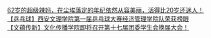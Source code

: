   
[62岁的超级辣妈，在尘埃落定的年纪依然从容美丽，活得比20岁还迷人！](http://www.dianyue.me/archives/951/h8piw4gvohcwqg37/)  
[【乒乓球】西安文理学院第一届乒乓球大赛经济管理学院队荣获榜眼](http://www.dianyue.me/archives/772/lv3qnf90dridr2cy/)  
[【文蕴传新】文化传播学院即将召开第十七届团委学生会换届大会！](http://www.dianyue.me/archives/298/09ebxjpwbnt7p7zu/)
